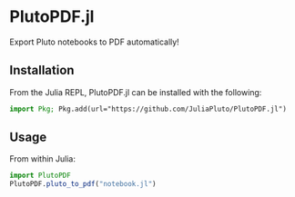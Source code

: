# PlutoPDF.jl

Export Pluto notebooks to PDF automatically!

## Installation

From the Julia REPL, PlutoPDF.jl can be installed with the following:

```julia
import Pkg; Pkg.add(url="https://github.com/JuliaPluto/PlutoPDF.jl")
```

## Usage

From within Julia:

```julia
import PlutoPDF
PlutoPDF.pluto_to_pdf("notebook.jl")
```
